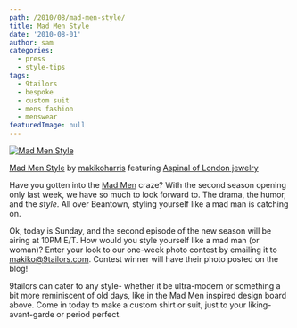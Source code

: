 ```yaml
---
path: /2010/08/mad-men-style/
title: Mad Men Style
date: '2010-08-01'
author: sam
categories:
  - press
  - style-tips
tags:
  - 9tailors
  - bespoke
  - custom suit
  - mens fashion
  - menswear
featuredImage: null
---
```

[![Mad Men Style](http://www.polyvore.com/cgi/img-set/BQcDAAAAAwoDanBnAAAABC5vdXQKFjBzZFMwNG1kM3hHWm9ZejNBVjFjeWcAAAACaWQKAXgAAAAEc2l6ZQ.jpg "Mad Men Style")](http://www.polyvore.com/mad_men_style/set?.embedder=1536106&.mid=embed&id=21477379)

[Mad Men Style](http://www.polyvore.com/mad_men_style/set?.embedder=1536106&.mid=embed&id=21477379) by [makikoharris](http://www.polyvore.com/cgi/profile?.embedder=1536106&.mid=embed&id=1536106) featuring [Aspinal of London jewelry](http://www.polyvore.com/aspinal_of_london_jewelry/shop?brand=Aspinal+of+London&category_id=60)

Have you gotten into the [Mad Men](http://www.amctv.com/originals/madmen/) craze? With the second season opening only last week, we have so much to look forward to. The drama, the humor, and the _style_. All over Beantown, styling yourself like a mad man is catching on. 

Ok, today is Sunday, and the second episode of the new season will be airing at 10PM E/T. How would you style yourself like a mad man (or woman)? Enter your look to our one-week photo contest by emailing it to [makiko@9tailors.com](http://makiko@9tailors.com). Contest winner will have their photo posted on the blog!

9tailors can cater to any style- whether it be ultra-modern or something a bit more reminiscent of old days, like in the Mad Men inspired design board above. Come in today to make a custom shirt or suit, just to your liking- avant-garde or period perfect.